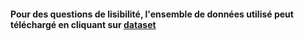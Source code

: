 #### Pour des questions de lisibilité, l'ensemble de données utilisé peut téléchargé en cliquant sur [dataset](https://drive.google.com/drive/u/0/my-drive)